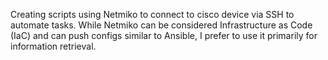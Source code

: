 Creating scripts using Netmiko to connect to cisco device via SSH to automate tasks.
While Netmiko can be considered Infrastructure as Code (IaC) and can push configs similar to Ansible, I prefer to use it primarily for information retrieval.
